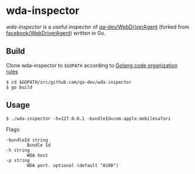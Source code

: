 wda-inspector
=============

*wda-inspector* is a useful inspector of [qa-dev/WebDriverAgent](https://github.com/qa-dev/WebDriverAgent) (forked from [facebook/WebDriverAgent](https://github.com/facebook/WebDriverAgent))
written in Go.
 
Build
-----
Clone wda-inspector to `$GOPATH` according to [Golang code organization rules](https://golang.org/doc/code.html#Organization)

```
$ cd $GOPATH/src/github.com/qa-dev/wda-inspector
$ go build
```


Usage
-----

```
$ ./wda-inspector -h=127.0.0.1 -bundleId=com.apple.mobilesafari
```

Flags:
```
-bundleId string
    	Bundle Id
-h string
    	WDA host
-p string
    	WDA port. optional (default "8100")
```